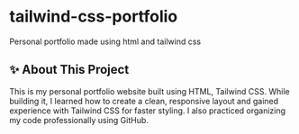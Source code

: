 # tailwind-css-portfolio
Personal portfolio made using html and tailwind css

## ✨ About This Project

This is my personal portfolio website built using HTML, Tailwind CSS. While building it, I learned how to create a clean, responsive layout and gained experience with Tailwind CSS for faster styling. I also practiced organizing my code professionally using GitHub.

